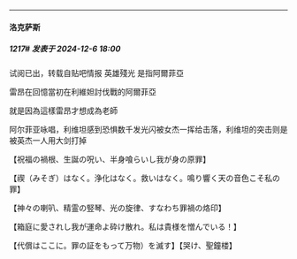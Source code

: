 ﻿
*****

####  洛克萨斯  
##### 1217#       发表于 2024-12-6 18:00

试阅已出，转载自贴吧情报
英雄殘光 是指阿爾菲亞

雷昂在回憶當初在利維妲討伐戰的阿爾菲亞

就是因為這樣雷昂才想成為老師

阿尔菲亚咏唱，利维坦感到恐惧数千发光闪被女杰一挥给击落，利维坦的突击则是被英杰一人用大剑打掉

【祝福の禍根、生誕の呪い、半身喰らいし我が身の原罪】

【禊（みそぎ）はなく。浄化はなく。救いはなく。鳴り響く天の音色こそ私の罪】

【神々の喇叭、精霊の竪琴、光の旋律、すなわち罪禍の烙印】

【箱庭に愛されし我が運命よ砕け散れ。私は貴様を憎んでいる！】

【代償はここに。罪の証をもって万物）を滅す】【哭け、聖鐘楼】

